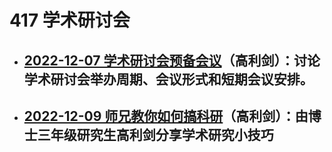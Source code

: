 # 417 学术研讨会


- ## [2022-12-07 学术研讨会预备会议](2022/2022-12-07.md)（高利剑）：讨论学术研讨会举办周期、会议形式和短期会议安排。


- ## [2022-12-09 师兄教你如何搞科研](2022/2022-12-09.md)（高利剑）：由博士三年级研究生高利剑分享学术研究小技巧
